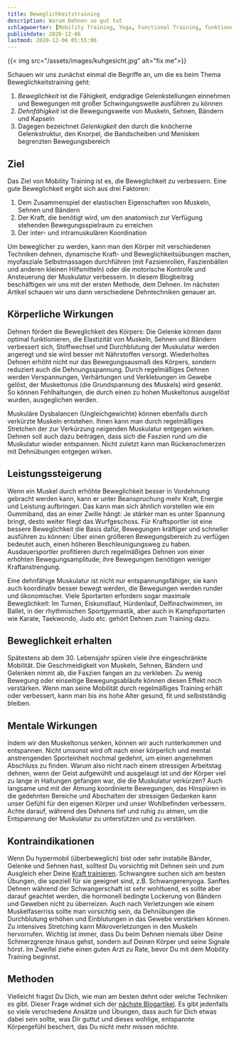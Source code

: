 ```yaml
---
title: Beweglichkeitstraining
description: Warum Dehnen so gut tut
schlagwoerter: [Mobility Training, Yoga, Functional Training, funktionelles Training]
publishdate: 2020-12-06
lastmod: 2020-12-06 05:55:00
---
```


{{< img src="/assets/images/kuhgesicht.jpg" alt="fix me">}}

Schauen wir uns zunächst einmal die Begriffe an, um die es beim Thema Beweglichkeitstraining geht: 
1. *Beweglichkeit* ist die Fähigkeit, endgradige Gelenkstellungen einnehmen und Bewegungen mit großer Schwingungsweite ausführen zu können
2. *Dehnfähigkeit* ist die Bewegungsweite von Muskeln, Sehnen, Bändern und Kapseln
3. Dagegen bezeichnet *Gelenkigkeit* den durch die knöcherne Gelenkstruktur, den Knorpel, die Bandscheiben und Menisken begrenzten Bewegungsbereich


## Ziel

Das Ziel von Mobility Training ist es, die Beweglichkeit zu verbessern. Eine gute Beweglichkeit ergibt sich aus drei Faktoren:
1. Dem Zusammenspiel der elastischen Eigenschaften von Muskeln, Sehnen und Bändern 
2. Der Kraft, die benötigt wird, um den anatomisch zur Verfügung stehenden Bewegungsspielraum zu erreichen
3. Der inter- und intramuskulären Koordination

Um beweglicher zu werden, kann man den Körper mit verschiedenen Techniken dehnen, dynamische Kraft- und Beweglichkeitsübungen machen, myofasziale Selbstmassagen durchführen (mit Fazsienrollen, Faszienbällen und anderen kleinen Hilfsmitteln) oder die motorische Kontrolle und Ansteuerung der Muskulatur verbessern. In diesem Blogbeitrag beschäftigen wir uns mit der ersten Methode, dem Dehnen. Im nächsten Artikel schauen wir uns dann verschiedene Dehntechniken genauer an.


## Körperliche Wirkungen

Dehnen fördert die Beweglichkeit des Körpers: Die Gelenke können dann optimal funktionieren, die Elastizität von Muskeln, Sehnen und Bändern verbessert sich, Stoffwechsel und Durchblutung der Muskulatur werden angeregt und sie wird besser mit Nährstoffen versorgt. Wiederholtes Dehnen erhöht nicht nur das Bewegungsausmaß des Körpers, sondern reduziert auch die Dehnungsspannung. Durch regelmäßiges Dehnen werden Verspannungen, Verhärtungen und Verklebungen im Gewebe gelöst, der Muskeltonus (die Grundspannung des Muskels) wird gesenkt. So können Fehlhaltungen, die durch einen zu hohen Muskeltonus ausgelöst wurden, ausgeglichen werden. 

Muskuläre Dysbalancen (Ungleichgewichte) können ebenfalls durch verkürzte Muskeln entstehen. Ihnen kann man durch regelmäßiges Stretchen der zur Verkürzung neigenden Muskulatur entgegen wirken. Dehnen soll auch dazu beitragen, dass sich die Faszien rund um die Muskulatur wieder entspannen. Nicht zuletzt kann man Rückenschmerzen mit Dehnübungen entgegen wirken.


## Leistungssteigerung

Wenn ein Muskel durch erhöhte Beweglichkeit besser in Vordehnung gebracht werden kann, kann er unter Beanspruchung mehr Kraft, Energie und Leistung aufbringen. Das kann man sich ähnlich vorstellen wie ein Gummiband, das an einer Zwille hängt: Je stärker man es unter Spannung bringt, desto weiter fliegt das Wurfgeschoss. Für Kraftsportler ist eine bessere Beweglichkeit die Basis dafür, Bewegungen kräftiger und schneller ausführen zu können: Über einen größeren Bewegungsbereich zu verfügen bedeutet auch, einen höheren Beschleunigungsweg zu haben. Ausdauersportler profitieren durch regelmäßiges Dehnen von einer erhöhten Bewegungsamplitude; ihre Bewegungen benötigen weniger Kraftanstrengung. 

Eine dehnfähige Muskulatur ist nicht nur entspannungsfähiger, sie kann auch koordinativ besser bewegt werden, die Bewegungen werden runder und ökonomischer. Viele Sportarten erfordern sogar maximale Beweglichkeit: Im Turnen, Eiskunstlauf, Hürdenlauf, Delfinschwimmen, im Ballet, in der rhythmischen Sportgymnastik, aber auch in Kampfsportarten wie Karate, Taekwondo, Judo etc. gehört Dehnen zum Training dazu.


## Beweglichkeit erhalten

Spätestens ab dem 30. Lebensjahr spüren viele ihre eingeschränkte Mobilität. Die Geschmeidigkeit von Muskeln, Sehnen, Bändern und Gelenken nimmt ab, die Faszien fangen an zu verkleben. Zu wenig Bewegung oder einseitige Bewegungsabläufe können diesen Effekt noch verstärken. Wenn man seine Mobilität durch regelmäßiges Training erhält oder verbessert, kann man bis ins hohe Alter gesund, fit und selbstständig bleiben.


## Mentale Wirkungen

Indem wir den Muskeltonus senken, können wir auch runterkommen und entspannen. Nicht umsonst wird oft nach einer körperlich und mental anstrengenden Sporteinheit nochmal gedehnt, um einen angenehmen Abschluss zu finden. Warum also nicht nach einem stressigen Arbeitstag dehnen, wenn der Geist aufgewühlt und ausgelaugt ist und der Körper viel zu lange in Haltungen gefangen war, die die Muskulatur verkürzen? Auch langsame und mit der Atmung koordinierte Bewegungen, das Hinspüren in die gedehnten Bereiche und Abschalten der stressigen Gedanken kann unser Gefühl für den eigenen Körper und unser Wohlbefinden verbessern. Achte darauf, während des Dehnens tief und ruhig zu atmen, um die Entspannung der Muskulatur zu unterstützen und zu verstärken.


## Kontraindikationen

Wenn Du hypermobil (überbeweglich) bist oder sehr instabile Bänder, Gelenke und Sehnen hast, solltest Du vorsichtig mit Dehnen sein und zum Ausgleich eher Deine [Kraft trainieren][1]. Schwangere suchen sich am besten Übungen, die speziell für sie geeignet sind, z.B. Schwangerenyoga. Sanftes Dehnen während der Schwangerschaft ist sehr wohltuend, es sollte aber darauf geachtet werden, die hormonell bedingte Lockerung von Bändern und Geweben nicht zu überreizen. Auch nach Verletzungen wie einem Muskelfaserriss sollte man vorsichtig sein, da Dehnübungen die Durchblutung erhöhen und Einblutungen in das Gewebe verstärken können. Zu intensives Stretching kann Mikroverletzungen in den Muskeln hervorrufen. Wichtig ist immer, dass Du beim Dehnen niemals über Deine Schmerzgrenze hinaus gehst, sondern auf Deinen Körper und seine Signale hörst. Im Zweifel ziehe einen guten Arzt zu Rate, bevor Du mit dem Mobility Training beginnst.


## Methoden

Vielleicht fragst Du Dich, wie man am besten dehnt oder welche Techniken es gibt. Dieser Frage widmet sich der [nächste Blogartikel][2]. Es gibt jedenfalls so viele verschiedene Ansätze und Übungen, dass auch für Dich etwas dabei sein sollte, was Dir guttut und dieses wohlige, entspannte Körpergefühl beschert, das Du nicht mehr missen möchte.

[1]: /artikel/2020/krafttraining
[2]: /artikel/2021/dehntechniken

